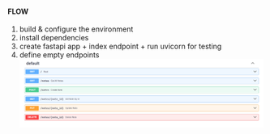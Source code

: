 

#### FLOW 

1. build & configure the environment
2. install dependencies
3. create fastapi app + index endpoint + run uvicorn for testing
4. define empty endpoints
    ![Alt text](image.png)